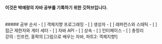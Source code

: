 #### 이것은 박예랑의 자바 공부를 기록하기 위한 깃허브입니다.
<br>
##### 공부 순서
 - [ ] 객체지향 프로그래밍
 - [ ] 생성자
 - [ ] 레퍼런스와 스태틱
 - [ ] 접근 제한자와 게터 세터
 - [ ] 자바 API
 - [ ] 상속
 - [ ] 인터페이스
 - [ ] 총정리
<br>
강의 : 인프런, 홍팍의 [그림으로 배우는 자바, 파트2: 객체지향!]
